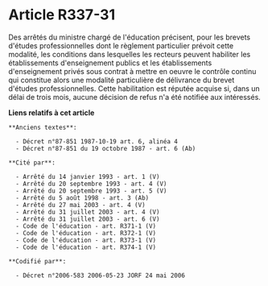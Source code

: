 # Article R337-31

Des arrêtés du ministre chargé de l'éducation précisent, pour les brevets d'études professionnelles dont le règlement
particulier prévoit cette modalité, les conditions dans lesquelles les recteurs peuvent habiliter les établissements
d'enseignement publics et les établissements d'enseignement privés sous contrat à mettre en oeuvre le contrôle continu qui
constitue alors une modalité particulière de délivrance du brevet d'études professionnelles. Cette habilitation est réputée
acquise si, dans un délai de trois mois, aucune décision de refus n'a été notifiée aux intéressés.

**Liens relatifs à cet article**

	**Anciens textes**:

	  - Décret n°87-851 1987-10-19 art. 6, alinéa 4
	  - Décret n°87-851 du 19 octobre 1987 - art. 6 (Ab)

	**Cité par**:

	  - Arrêté du 14 janvier 1993 - art. 1 (V)
	  - Arrêté du 20 septembre 1993 - art. 4 (V)
	  - Arrêté du 20 septembre 1993 - art. 5 (V)
	  - Arrêté du 5 août 1998 - art. 3 (Ab)
	  - Arrêté du 27 mai 2003 - art. 4 (V)
	  - Arrêté du 31 juillet 2003 - art. 4 (V)
	  - Arrêté du 31 juillet 2003 - art. 6 (V)
	  - Code de l'éducation - art. R371-1 (V)
	  - Code de l'éducation - art. R372-1 (V)
	  - Code de l'éducation - art. R373-1 (V)
	  - Code de l'éducation - art. R374-1 (V)

	**Codifié par**:

	  - Décret n°2006-583 2006-05-23 JORF 24 mai 2006
